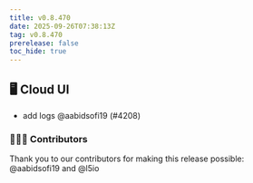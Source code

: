 ```yaml
---
title: v0.8.470
date: 2025-09-26T07:38:13Z
tag: v0.8.470
prerelease: false
toc_hide: true
---
```


## 🖥 Cloud UI

- add logs @aabidsofi19 (#4208)

### 👨🏽‍💻 Contributors

Thank you to our contributors for making this release possible:
@aabidsofi19 and @l5io

